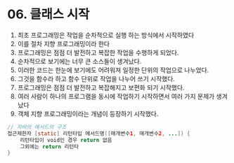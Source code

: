 # 06. 클래스 시작

1. 최초 프로그래밍은 작업을 순차적으로 실행 하는 방식에서 시작하였다
2. 이를 절차 지향 프로그래밍이라 한다
3. 프로그래밍은 점점 더 발전하고 복잡한 작업을 수행하게 되었다.
4. 순차적으로 보기에는  너무 큰 소스들이 생겨났다. 
5. 이러한 코드는 한눈에 보기에도 어려워져  일정한 단위의 작업으로 나누었다.
6. 그것을 함수라 하고  함수 단위로 작업을 나누어 쓰기 시작했다.
7. 프로그래밍은 점점 더 발전하고 복잡해지고 보편화 되기 시작했다.
8. 여러 사람이 하나의 프로그램을 동시에 작업하기 시작하면서 여러 가지 문제가 생겨났다
9. 객체 지향 프로그래밍이라는 개념이 등장하기 시작했다.

```java
// 자바의 메서드의 구조
접근제한자 [static] 리턴타입 메서드명([매개변수1, 매개변수2, ...]) {
    리턴타입이 void인 경우 return 없음
    그외에는 return 리턴타
}
```

